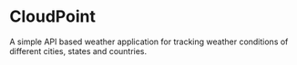 # CloudPoint
A simple API based weather application for tracking weather conditions of different cities, states and countries. 
